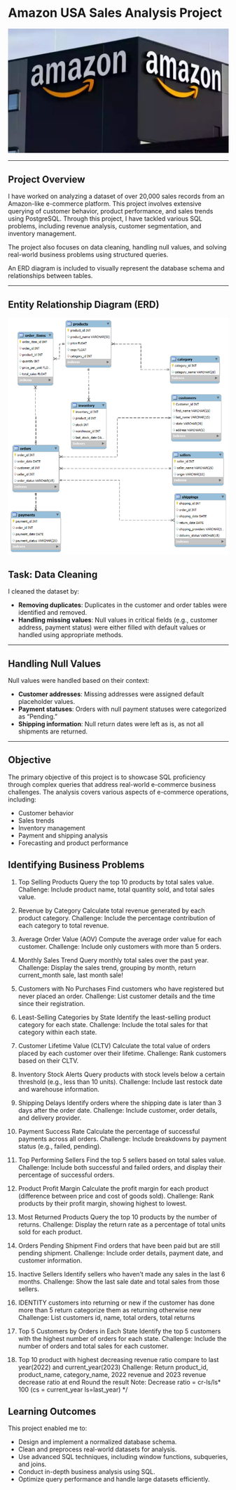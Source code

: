 # **Amazon USA Sales Analysis Project**

![](https://github.com/sirajsaifi/Amazon-Data-Analysis/blob/main/amazonLogo.cms)

---

## **Project Overview**

I have worked on analyzing a dataset of over 20,000 sales records from an Amazon-like e-commerce platform. This project involves extensive querying of customer behavior, product performance, and sales trends using PostgreSQL. Through this project, I have tackled various SQL problems, including revenue analysis, customer segmentation, and inventory management.

The project also focuses on data cleaning, handling null values, and solving real-world business problems using structured queries.

An ERD diagram is included to visually represent the database schema and relationships between tables.

---

## **Entity Relationship Diagram (ERD)**
![ERD Scratch](https://github.com/sirajsaifi/Amazon-Data-Analysis/blob/main/amazondbERD.png)



## **Task: Data Cleaning**

I cleaned the dataset by:
- **Removing duplicates**: Duplicates in the customer and order tables were identified and removed.
- **Handling missing values**: Null values in critical fields (e.g., customer address, payment status) were either filled with default values or handled using appropriate methods.

---

## **Handling Null Values**

Null values were handled based on their context:
- **Customer addresses**: Missing addresses were assigned default placeholder values.
- **Payment statuses**: Orders with null payment statuses were categorized as “Pending.”
- **Shipping information**: Null return dates were left as is, as not all shipments are returned.

---

## **Objective**

The primary objective of this project is to showcase SQL proficiency through complex queries that address real-world e-commerce business challenges. The analysis covers various aspects of e-commerce operations, including:
- Customer behavior
- Sales trends
- Inventory management
- Payment and shipping analysis
- Forecasting and product performance
  

## **Identifying Business Problems**


1. Top Selling Products
Query the top 10 products by total sales value. Challenge: Include product name, total quantity sold, and total sales value.

2. Revenue by Category
Calculate total revenue generated by each product category.
Challenge: Include the percentage contribution of each category to total revenue.

3. Average Order Value (AOV)
Compute the average order value for each customer.
Challenge: Include only customers with more than 5 orders.

4. Monthly Sales Trend
Query monthly total sales over the past year.
Challenge: Display the sales trend, grouping by month, return current_month sale, last month sale!

5. Customers with No Purchases
Find customers who have registered but never placed an order.
Challenge: List customer details and the time since their registration.

6. Least-Selling Categories by State
Identify the least-selling product category for each state.
Challenge: Include the total sales for that category within each state.

7. Customer Lifetime Value (CLTV)
Calculate the total value of orders placed by each customer over their lifetime.
Challenge: Rank customers based on their CLTV.

8. Inventory Stock Alerts
Query products with stock levels below a certain threshold (e.g., less than 10 units).
Challenge: Include last restock date and warehouse information.

9. Shipping Delays
Identify orders where the shipping date is later than 3 days after the order date.
Challenge: Include customer, order details, and delivery provider.

10. Payment Success Rate 
Calculate the percentage of successful payments across all orders.
Challenge: Include breakdowns by payment status (e.g., failed, pending).

11. Top Performing Sellers
Find the top 5 sellers based on total sales value.
Challenge: Include both successful and failed orders, and display their percentage of successful orders.

12. Product Profit Margin
Calculate the profit margin for each product (difference between price and cost of goods sold).
Challenge: Rank products by their profit margin, showing highest to lowest.

13. Most Returned Products
Query the top 10 products by the number of returns.
Challenge: Display the return rate as a percentage of total units sold for each product.

14. Orders Pending Shipment
Find orders that have been paid but are still pending shipment.
Challenge: Include order details, payment date, and customer information.

15. Inactive Sellers
Identify sellers who haven’t made any sales in the last 6 months.
Challenge: Show the last sale date and total sales from those sellers.

16. IDENTITY customers into returning or new
if the customer has done more than 5 return categorize them as returning otherwise new
Challenge: List customers id, name, total orders, total returns

17. Top 5 Customers by Orders in Each State
Identify the top 5 customers with the highest number of orders for each state.
Challenge: Include the number of orders and total sales for each customer.

18. Top 10 product with highest decreasing revenue ratio compare to last year(2022) and current_year(2023)
Challenge: Return product_id, product_name, category_name, 2022 revenue and 2023 revenue decrease ratio at end Round the result
Note: Decrease ratio = cr-ls/ls* 100 (cs = current_year ls=last_year)
*/


## **Learning Outcomes**

This project enabled me to:
- Design and implement a normalized database schema.
- Clean and preprocess real-world datasets for analysis.
- Use advanced SQL techniques, including window functions, subqueries, and joins.
- Conduct in-depth business analysis using SQL.
- Optimize query performance and handle large datasets efficiently.
